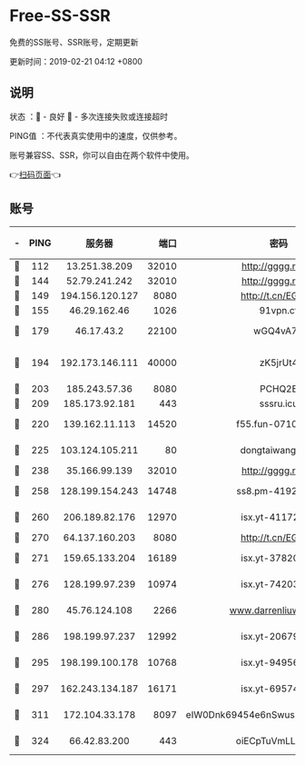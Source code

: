 # Free-SS-SSR

免费的SS账号、SSR账号，定期更新

更新时间：2019-02-21 04:12 +0800

## 说明

状态     ：🙂 - 良好 🙁 - 多次连接失败或连接超时

PING值   ：不代表真实使用中的速度，仅供参考。

账号兼容SS、SSR，你可以自由在两个软件中使用。

👉[扫码页面](https://liesauer.github.io/free-ss-ssr.github.io/)👈

## 账号

|-|PING|服务器|端口|密码|加密方式|区域|
|:----:|:----:|:-----:|-----:|:----:|:----:|:----:|
|🙂|112|13.251.38.209|32010|http://gggg.rocks|chacha20|SG|
|🙂|144|52.79.241.242|32010|http://gggg.rocks|chacha20|KR|
|🙂|149|194.156.120.127|8080|http://t.cn/EGJIyrl|rc4-md5|RU|
|🙂|155|46.29.162.46|1026|91vpn.cf|rc4-md5|RU|
|🙂|179|46.17.43.2|22100|wGQ4vA7D|aes-256-gcm|RU|
|🙂|194|192.173.146.111|40000|zK5jrUt4|chacha20-ietf-poly1305|US|
|🙂|203|185.243.57.36|8080|PCHQ2E|rc4-md5|US|
|🙂|209|185.173.92.181|443|sssru.icu|rc4-md5|RU|
|🙂|220|139.162.11.113|14520|f55.fun-07100280|aes-256-cfb|SG|
|🙂|225|103.124.105.211|80|dongtaiwang.com|aes-256-cfb|US|
|🙂|238|35.166.99.139|32010|http://gggg.rocks|chacha20|US|
|🙂|258|128.199.154.243|14748|ss8.pm-41926117|aes-256-cfb|SG|
|🙂|260|206.189.82.176|12970|isx.yt-41172883|aes-256-cfb|SG|
|🙂|270|64.137.160.203|8080|http://t.cn/EGJIyrl|rc4-md5|CA|
|🙂|271|159.65.133.204|16189|isx.yt-37820855|aes-256-cfb|SG|
|🙂|276|128.199.97.239|10974|isx.yt-74203101|aes-256-cfb|SG|
|🙂|280|45.76.124.108|2266|www.darrenliuwei.com|aes-256-cfb|AU|
|🙂|286|198.199.97.237|12992|isx.yt-20679076|aes-256-cfb|US|
|🙂|295|198.199.100.178|10768|isx.yt-94956112|aes-256-cfb|US|
|🙂|297|162.243.134.187|16171|isx.yt-69574996|aes-256-cfb|US|
|🙂|311|172.104.33.178|8097|eIW0Dnk69454e6nSwuspv9DmS201tQ0D|aes-256-cfb|SG|
|🙂|324|66.42.83.200|443|oiECpTuVmLLxk4Ts|aes-256-cfb|US|
